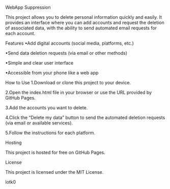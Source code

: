 WebApp Suppression

This project allows you to delete personal information quickly and easily. It provides an interface where you can add accounts and request the deletion of associated data, with the ability to send automated email requests for each account.

Features
•Add digital accounts (social media, platforms, etc.)

•Send data deletion requests (via email or other methods)

•Simple and clear user interface

•Accessible from your phone like a web app

How to Use
1.Download or clone this project to your device.

2.Open the index.html file in your browser or use the URL provided by GitHub Pages.

3.Add the accounts you want to delete.

4.Click the “Delete my data” button to send the automated deletion requests (via email or available services).

5.Follow the instructions for each platform.

Hosting

This project is hosted for free on GitHub Pages. 

License

This project is licensed under the MIT License.

lotk0
